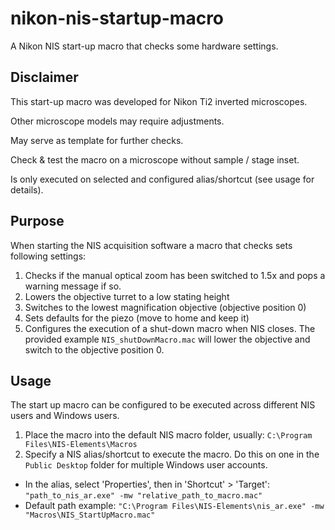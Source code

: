 # nikon-nis-startup-macro
A Nikon NIS start-up macro that checks some hardware settings.

## Disclaimer
This start-up macro was developed for Nikon Ti2 inverted microscopes.

Other microscope models may require adjustments.

May serve as template for further checks.

Check & test the macro on a microscope without sample / stage inset.

Is only executed on selected and configured alias/shortcut (see usage for details).

## Purpose
When starting the NIS acquisition software a macro that checks sets following settings:
1. Checks if the manual optical zoom has been switched to 1.5x and pops a warning message if so.
2. Lowers the objective turret to a low stating height
3. Switches to the lowest magnification objective (objective position 0)
4. Sets defaults for the piezo (move to home and keep it)
5. Configures the execution of a shut-down macro when NIS closes. The provided example `NIS_shutDownMacro.mac` will lower the objective and switch to the objective position 0.

## Usage
The start up macro can be configured to be executed across different NIS users and Windows users.
1. Place the macro into the default NIS macro folder, usually: `C:\Program Files\NIS-Elements\Macros`
2. Specify a NIS alias/shortcut to execute the macro. Do this on one in the `Public Desktop` folder for multiple Windows user accounts.
  * In the alias, select 'Properties', then in 'Shortcut' > 'Target': `"path_to_nis_ar.exe" -mw "relative_path_to_macro.mac"`
  * Default path example: `"C:\Program Files\NIS-Elements\nis_ar.exe" -mw "Macros\NIS_StartUpMacro.mac"`
